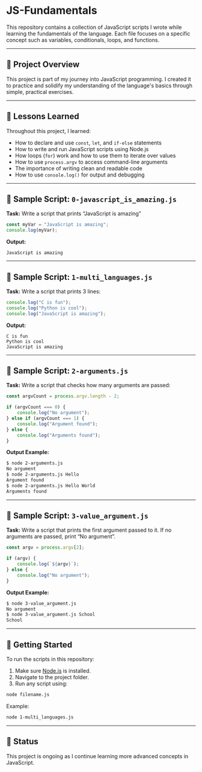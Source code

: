 # JS-Fundamentals

This repository contains a collection of JavaScript scripts I wrote while learning the fundamentals of the language. Each file focuses on a specific concept such as variables, conditionals, loops, and functions.

---

## 📂 Project Overview

This project is part of my journey into JavaScript programming. I created it to practice and solidify my understanding of the language's basics through simple, practical exercises.

---

## 🧠 Lessons Learned

Throughout this project, I learned:

- How to declare and use `const`, `let`, and `if-else` statements
- How to write and run JavaScript scripts using Node.js
- How loops (`for`) work and how to use them to iterate over values
- How to use `process.argv` to access command-line arguments
- The importance of writing clean and readable code
- How to use `console.log()` for output and debugging

---

## 📄 Sample Script: `0-javascript_is_amazing.js`

**Task:** Write a script that prints “JavaScript is amazing”

```javascript
const myVar = "JavaScript is amazing";
console.log(myVar);
```

**Output:**
```
JavaScript is amazing
```

---

## 📄 Sample Script: `1-multi_languages.js`

**Task:** Write a script that prints 3 lines:

```javascript
console.log("C is fun");
console.log("Python is cool");
console.log("JavaScript is amazing");
```

**Output:**
```
C is fun
Python is cool
JavaScript is amazing
```

---

## 📄 Sample Script: `2-arguments.js`

**Task:** Write a script that checks how many arguments are passed:

```javascript
const argvCount = process.argv.length - 2;

if (argvCount === 0) {
    console.log("No argument");
} else if (argvCount === 1) {
    console.log("Argument found");
} else {
    console.log("Arguments found");
}
```

**Output Example:**
```bash
$ node 2-arguments.js 
No argument
$ node 2-arguments.js Hello
Argument found
$ node 2-arguments.js Hello World
Arguments found
```

---

## 📄 Sample Script: `3-value_argument.js`

**Task:** Write a script that prints the first argument passed to it. If no arguments are passed, print “No argument”.

```javascript
const argv = process.argv[2];

if (argv) {
    console.log(`${argv}`);
} else {
    console.log("No argument");
}
```

**Output Example:**
```bash
$ node 3-value_argument.js 
No argument
$ node 3-value_argument.js School
School
```

---

## 🚀 Getting Started

To run the scripts in this repository:

1. Make sure [Node.js](https://nodejs.org/) is installed.
2. Navigate to the project folder.
3. Run any script using:

```bash
node filename.js
```

Example:
```bash
node 1-multi_languages.js
```

---

## 📌 Status

This project is ongoing as I continue learning more advanced concepts in JavaScript.
